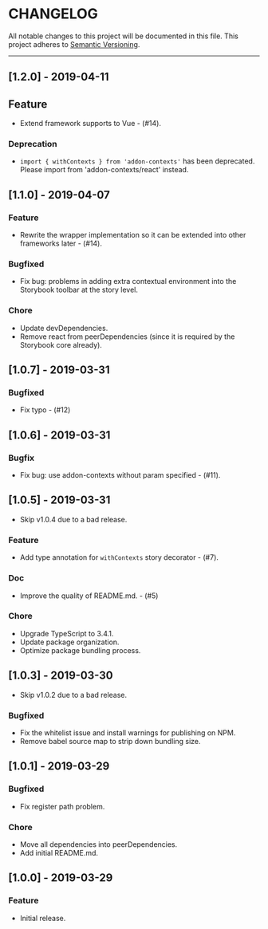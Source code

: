 # CHANGELOG

All notable changes to this project will be documented in this file.
This project adheres to [Semantic Versioning](http://semver.org/).

---
## [1.2.0] - 2019-04-11

## Feature

- Extend framework supports to Vue - (#14).

### Deprecation

- `import { withContexts } from 'addon-contexts'` has been deprecated.  Please import from 'addon-contexts/react'
instead.


## [1.1.0] - 2019-04-07

### Feature

- Rewrite the wrapper implementation so it can be extended into other frameworks later - (#14).

### Bugfixed

- Fix bug: problems in adding extra contextual environment into the Storybook toolbar at the story level.

### Chore

- Update devDependencies.
- Remove react from peerDependencies (since it is required by the Storybook core already).


## [1.0.7] - 2019-03-31

### Bugfixed

- Fix typo - (#12)


## [1.0.6] - 2019-03-31

### Bugfix

- Fix bug: use addon-contexts without param specified - (#11).


## [1.0.5] - 2019-03-31

- Skip v1.0.4 due to a bad release.

### Feature

- Add type annotation for `withContexts` story decorator - (#7).

### Doc

- Improve the quality of README.md. - (#5)

### Chore

- Upgrade TypeScript to 3.4.1.
- Update package organization.
- Optimize package bundling process.


## [1.0.3] - 2019-03-30

- Skip v1.0.2 due to a bad release.

### Bugfixed

- Fix the whitelist issue and install warnings for publishing on NPM.
- Remove babel source map to strip down bundling size.


## [1.0.1] - 2019-03-29

### Bugfixed

- Fix register path problem.

### Chore

- Move all dependencies into peerDependencies.
- Add initial README.md.


## [1.0.0] - 2019-03-29

### Feature

- Initial release.
